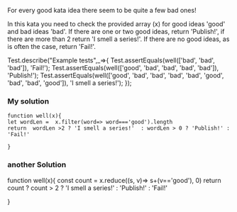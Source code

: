 For every good kata idea there seem to be quite a few bad ones!

In this kata you need to check the provided array (x) for good ideas 'good' and bad ideas 'bad'. If there are one or two good ideas, return 'Publish!', if there are more than 2 return 'I smell a series!'. If there are no good ideas, as is often the case, return 'Fail!'.


Test.describe("Example tests",_=>{
Test.assertEquals(well(['bad', 'bad', 'bad']), 'Fail!');
Test.assertEquals(well(['good', 'bad', 'bad', 'bad', 'bad']), 'Publish!');
Test.assertEquals(well(['good', 'bad', 'bad', 'bad', 'bad', 'good', 'bad', 'bad', 'good']), 'I smell a series!');
});


### My solution 
```
function well(x){
let wordLen =  x.filter(word=> word==='good').length 
return  wordLen >2 ? 'I smell a series!'  : wordLen > 0 ? 'Publish!' : 'Fail!' 

}

```


### another Solution 

function well(x){
const count = x.reduce((s, v)=> s+(v=='good'), 0)
return count ? count > 2 ? 'I smell a series!' : 'Publish!'  : 'Fail!'

}

